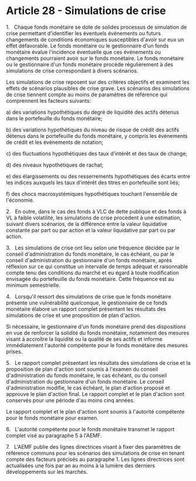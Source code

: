 # Article 28 - Simulations de crise


1.   Chaque fonds monétaire se dote de solides processus de simulation de crise permettant d'identifier les éventuels événements ou futurs changements de conditions économiques susceptibles d'avoir sur eux un effet défavorable. Le fonds monétaire ou le gestionnaire d'un fonds monétaire évalue l'incidence éventuelle que ces événements ou changements pourraient avoir sur le fonds monétaire. Le fonds monétaire ou le gestionnaire d'un fonds monétaire procède régulièrement à des simulations de crise correspondant à divers scénarios.

Les simulations de crise reposent sur des critères objectifs et examinent les effets de scénarios plausibles de crise grave. Les scénarios des simulations de crise tiennent compte au moins de paramètres de référence qui comprennent les facteurs suivants:

a) des variations hypothétiques du degré de liquidité des actifs détenus dans le portefeuille du fonds monétaire;

b) des variations hypothétiques du niveau de risque de crédit des actifs détenus dans le portefeuille du fonds monétaire, y compris les événements de crédit et les événements de notation;

c) des fluctuations hypothétiques des taux d'intérêt et des taux de change;

d) des niveaux hypothétiques de rachat;

e) des élargissements ou des resserrements hypothétiques des écarts entre les indices auxquels les taux d'intérêt des titres en portefeuille sont liés;

f) des chocs macrosystémiques hypothétiques touchant l'ensemble de l'économie.

2.   En outre, dans le cas des fonds à VLC de dette publique et des fonds à VL à faible volatilité, les simulations de crise procèdent à une estimation, suivant divers scénarios, de la différence entre la valeur liquidative constante par part ou par action et la valeur liquidative par part ou par action.

3.   Les simulations de crise ont lieu selon une fréquence décidée par le conseil d'administration du fonds monétaire, le cas échéant, ou par le conseil d'administration du gestionnaire d'un fonds monétaire, après réflexion sur ce qui constitue un intervalle de temps adéquat et raisonnable compte tenu des conditions du marché et eu égard à toute modification envisagée du portefeuille du fonds monétaire. Cette fréquence est au minimum semestrielle.

4.   Lorsqu'il ressort des simulations de crise que le fonds monétaire présente une vulnérabilité quelconque, le gestionnaire de ce fonds monétaire élabore un rapport complet présentant les résultats des simulations de crise et une proposition de plan d'action.

Si nécessaire, le gestionnaire d'un fonds monétaire prend des dispositions en vue de renforcer la solidité du fonds monétaire, notamment des mesures visant à accroître la liquidité ou la qualité de ses actifs et informe immédiatement l'autorité compétente pour le fonds monétaire des mesures prises.

5.   Le rapport complet présentant les résultats des simulations de crise et la proposition de plan d'action sont soumis à l'examen du conseil d'administration du fonds monétaire, le cas échéant, ou du conseil d'administration du gestionnaire d'un fonds monétaire. Le conseil d'administration modifie, le cas échéant, le plan d'action proposé et approuve le plan d'action final. Le rapport complet et le plan d'action sont conservés pour une période d'au moins cinq années.

Le rapport complet et le plan d'action sont soumis à l'autorité compétente pour le fonds monétaire pour examen.

6.   L'autorité compétente pour le fonds monétaire transmet le rapport complet visé au paragraphe 5 à l'AEMF.

7.   L'AEMF publie des lignes directrices visant à fixer des paramètres de référence communs pour les scénarios des simulations de crise en tenant compte des facteurs précisés au paragraphe 1. Les lignes directrices sont actualisées une fois par an au moins à la lumière des derniers développements sur les marchés.
